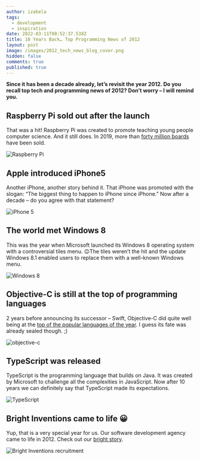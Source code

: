 ```yaml
---
author: izabela
tags:
  - development
  - inspiration
date: 2022-03-11T08:52:37.538Z
title: 10 Years Back… Top Programming News of 2012
layout: post
image: /images/2012_tech_news_blog_cover.png
hidden: false
comments: true
published: true
---
```

**Since it has been a decade already, let’s revisit the year 2012. Do you recall top tech and programming news of 2012? Don’t worry – I will remind you.**

## Raspberry Pi sold out after the launch

That was a hit! Raspberry Pi was created to promote teaching young people computer science. And it still does. In 2019, more than [forty million boards](https://twitter.com/EbenUpton/status/1205646606504275968) have been sold.

![Raspberry Pi](/images/raspberrypi_2012.png)

## Apple introduced iPhone5

Another iPhone, another story behind it. That iPhone was promoted with the slogan: “The biggest thing to happen to iPhone since iPhone.” Now after a decade – do you agree with that statement?

![iPhone 5](/images/iphone5_2012.png)

## The world met Windows 8

This was the year when Microsoft launched its Windows 8 operating system with a controversial tiles menu. 😉The tiles weren’t the hit and the update Windows 8.1 enabled users to replace them with a well-known Windows menu.

![Windows 8](/images/windows8_2012.png)

## Objective-C is still at the top of programming languages

2 years before announcing its successor – Swift, Objective-C did quite well being at the [top of the popular languages of the year](https://www.i-programmer.info/news/98-languages/5298-the-top-languages-of-2012.html). I guess its fate was already sealed though. ;)

![objective-c](/images/objectivec_2012.png)

## TypeScript was released

TypeScript is the programming language that builds on Java. It was created by Microsoft to challenge all the complexities in JavaScript. Now after 10 years we can definitely say that TypeScript made its expectations.

![TypeScript](/images/blog_post_in_2012.png)

## Bright Inventions came to life 😀

Yup, that is a very special year for us. Our software development agency came to life in 2012. Check out our [bright story](/blog/the-history-of-bright-inventions/).

![Bright Inventions recruitment](/images/join_bright_inventions.png)